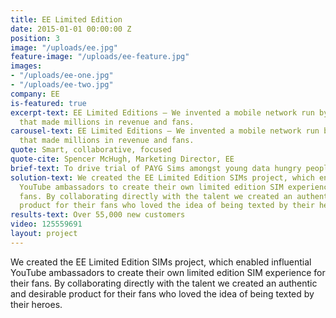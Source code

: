 ```yaml
---
title: EE Limited Edition
date: 2015-01-01 00:00:00 Z
position: 3
image: "/uploads/ee.jpg"
feature-image: "/uploads/ee-feature.jpg"
images:
- "/uploads/ee-one.jpg"
- "/uploads/ee-two.jpg"
company: EE
is-featured: true
excerpt-text: EE Limited Editions – We invented a mobile network run by YouTubers
  that made millions in revenue and fans.
carousel-text: EE Limited Editions – We invented a mobile network run by YouTubers
  that made millions in revenue and fans.
quote: Smart, collaborative, focused
quote-cite: Spencer McHugh, Marketing Director, EE
brief-text: To drive trial of PAYG Sims amongst young data hungry people
solution-text: We created the EE Limited Edition SIMs project, which enabled influential
  YouTube ambassadors to create their own limited edition SIM experience for their
  fans. By collaborating directly with the talent we created an authentic and desirable
  product for their fans who loved the idea of being texted by their heroes.
results-text: Over 55,000 new customers
video: 125559691
layout: project
---
```


We created the EE Limited Edition SIMs project, which enabled influential YouTube ambassadors to create their own limited edition SIM experience for their fans. By collaborating directly with the talent we created an authentic and desirable product for their fans who loved the idea of being texted by their heroes.